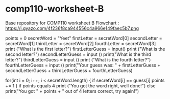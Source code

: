 # comp110-worksheet-B
Base repository for COMP110 worksheet B
Flowchart : https://i.gyazo.com/4f236f8ca944556c4a966e149faec5b7.png

points = 0
secretWord = "Yeet"
firstLetter = secretWord[0]
secondLetter = secretWord[1]
thirdLetter = secretWord[2]
fourthLetter = secretWord[3]
print ("What is the first letter?")
firstLetterGuess = input()
print ("What is the second letter?")
secondLetterGuess = input ()
print("What is the third letter?")
thirdLetterGuess = input ()
print ("What is the fourth letter?")
fourthLetterGuess = input ()
print("Your guess was: " + firstLetterGuess + secondLetterGuess + thirdLetterGuess + fourthLetterGuess)

for(int i = 0; i++; i < secretWord.length)
{
  if secretWord[i] == guess[i]
      points += 1
}
  if points equals 4
    print ("You got the word right, well done!")
    else 
  print("You got " + points + " out of 4 letters correct, try again!")
  
  

